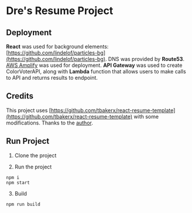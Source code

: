# Dre's Resume Project

### 


## Deployment
**React** was used for background elements: [https://github.com/lindelof/particles-bg](https://github.com/lindelof/particles-bg). 
DNS was provided by **Route53**.
[AWS Amplify](https://master.d2j623qlcgw8p5.amplifyapp.com/#resume) was used for deployment. 
**API Gateway** was used to create ColorVoterAPI, along with **Lambda** function that allows users to make calls to API and returns results to endpoint. 

## Credits
This project uses [https://github.com/tbakerx/react-resume-template](https://github.com/tbakerx/react-resume-template) with some modifications. Thanks to the [author](https://github.com/tbakerx).

## Run Project
1. Clone the project

2. Run the project
```shell
npm i
npm start
```

3. Build
```shell
npm run build
```
